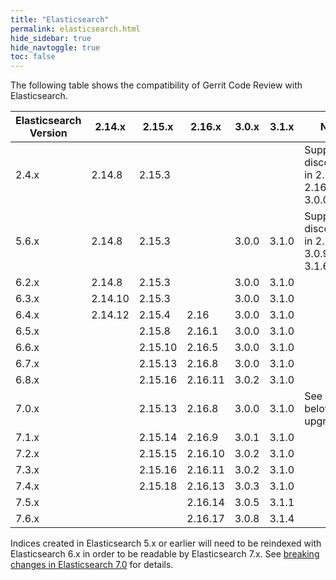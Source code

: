 ```yaml
---
title: "Elasticsearch"
permalink: elasticsearch.html
hide_sidebar: true
hide_navtoggle: true
toc: false
---
```


The following table shows the compatibility of Gerrit Code Review with Elasticsearch.


| Elasticsearch Version | 2.14.x  | 2.15.x  | 2.16.x  | 3.0.x | 3.1.x | Notes                                            |
|-----------------------|---------|---------|---------|-------|-------|--------------------------------------------------|
| 2.4.x                 | 2.14.8  | 2.15.3  |         |       |       | Support discontinued in 2.15.8, 2.16.1 and 3.0.0 |
| 5.6.x                 | 2.14.8  | 2.15.3  |         | 3.0.0 | 3.1.0 | Support discontinued in 2.16.18, 3.0.9 and 3.1.6 |
| 6.2.x                 | 2.14.8  | 2.15.3  |         | 3.0.0 | 3.1.0 |                                                  |
| 6.3.x                 | 2.14.10 | 2.15.3  |         | 3.0.0 | 3.1.0 |                                                  |
| 6.4.x                 | 2.14.12 | 2.15.4  | 2.16    | 3.0.0 | 3.1.0 |                                                  |
| 6.5.x                 |         | 2.15.8  | 2.16.1  | 3.0.0 | 3.1.0 |                                                  |
| 6.6.x                 |         | 2.15.10 | 2.16.5  | 3.0.0 | 3.1.0 |                                                  |
| 6.7.x                 |         | 2.15.13 | 2.16.8  | 3.0.0 | 3.1.0 |                                                  |
| 6.8.x                 |         | 2.15.16 | 2.16.11 | 3.0.2 | 3.1.0 |                                                  |
| 7.0.x                 |         | 2.15.13 | 2.16.8  | 3.0.0 | 3.1.0 | See note below about upgrades                    |
| 7.1.x                 |         | 2.15.14 | 2.16.9  | 3.0.1 | 3.1.0 |                                                  |
| 7.2.x                 |         | 2.15.15 | 2.16.10 | 3.0.2 | 3.1.0 |                                                  |
| 7.3.x                 |         | 2.15.16 | 2.16.11 | 3.0.2 | 3.1.0 |                                                  |
| 7.4.x                 |         | 2.15.18 | 2.16.13 | 3.0.3 | 3.1.0 |                                                  |
| 7.5.x                 |         |         | 2.16.14 | 3.0.5 | 3.1.1 |                                                  |
| 7.6.x                 |         |         | 2.16.17 | 3.0.8 | 3.1.4 |                                                  |

Indices created in Elasticsearch 5.x or earlier will need to be reindexed with
Elasticsearch 6.x in order to be readable by Elasticsearch 7.x. See
[breaking changes in Elasticsearch 7.0](https://www.elastic.co/guide/en/elasticsearch/reference/7.0/breaking-changes-7.0.html)
for details.
